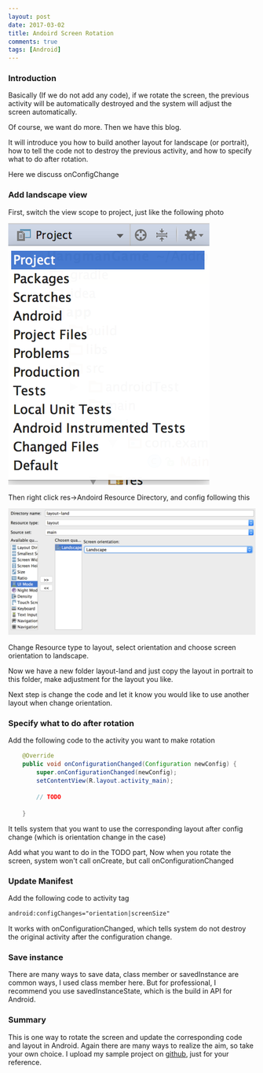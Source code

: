 ```yaml
---
layout: post
date: 2017-03-02
title: Andoird Screen Rotation
comments: true
tags: [Android]
---
```


### Introduction
Basically (If we do not add any code), if we rotate the screen, the
previous activity will be automatically destroyed and the system will
adjust the screen automatically.

Of course, we want do more. Then we have this blog.

It will introduce you how to build another layout for landscape (or
portrait), how to tell the code not to destroy the previous activity,
and how to specify what to do after rotation.

Here we discuss onConfigChange

### Add landscape view
First, switch the view scope to project, just like the following photo

![view_scope][1]

Then right click res->Andoird Resource Directory, and config following
this

![landscape_config][2]

Change Resource type to layout, select orientation and choose screen
orientation to landscape.

Now we have a new folder layout-land and just copy the layout in
portrait to this folder, make adjustment for the layout you like.

Next step is change the code and let it know you would like to use
another layout when change orientation.

### Specify what to do after rotation
Add the following code to the activity you want to make rotation

```Java
    @Override
    public void onConfigurationChanged(Configuration newConfig) {
        super.onConfigurationChanged(newConfig);
        setContentView(R.layout.activity_main);

        // TODO

    }
```

It tells system that you want to use the corresponding layout after
config change (which is orientation change in the case)

Add what you want to do in the TODO part, Now when you rotate the
screen, system won't call onCreate, but call onConfigurationChanged

### Update Manifest
Add the following code to activity tag

```xml
android:configChanges="orientation|screenSize"
```

It works with onConfigurationChanged, which tells system do not destroy
the original activity after the configuration change.

### Save instance
There are many ways to save data, class member or savedInstance are
common ways, I used class member here. But for professional, I recommend
you use savedInstanceState, which is the build in API for Android.

### Summary
This is one way to rotate the screen and update the corresponding code
and layout in Android. Again there are many ways to realize the aim, so
take your own choice. I upload my sample project on
[github][3], just for your reference.

[1]: /assets/android_screen_rotation/1.png
[2]: /assets/android_screen_rotation/2.png
[3]: https://github.com/Ray-Young/Android/tree/master/HangmanGame

